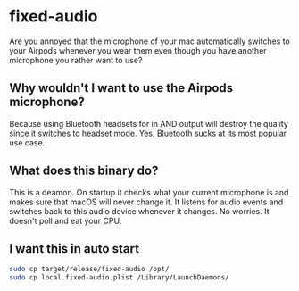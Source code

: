 # fixed-audio

Are you annoyed that the microphone of your mac automatically switches to your Airpods whenever you wear them even though you have another microphone
you rather want to use?

## Why wouldn't I want to use the Airpods microphone?

Because using Bluetooth headsets for in AND output will destroy the quality since it switches to headset mode. Yes, Bluetooth sucks at its most popular
use case.

## What does this binary do?

This is a deamon. On startup it checks what your current microphone is and makes sure that macOS will never change it. It listens for audio events and
switches back to this audio device whenever it changes. No worries. It doesn't poll and eat your CPU.

## I want this in auto start

```sh
sudo cp target/release/fixed-audio /opt/
sudo cp local.fixed-audio.plist /Library/LaunchDaemons/
```
